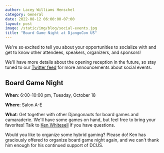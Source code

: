 ```yaml
---
author: Lacey Williams Henschel
category: General
date: 2022-08-12 06:00:00-07:00
layout: post
image: /static/img/blog/social-events.jpg
title: "Board Game Night at DjangoCon US"
---
```


We're so excited to tell you about your opportunities to socialize with and get to know other attendees, speakers, organizers, and sponsors!

We'll have more details about the opening reception in the future, so stay tuned to our [Twitter feed](https://twitter.com/djangocon) for more announcements about social events.

## Board Game Night

**When**: 6:00-10:00 pm, Tuesday, October 18

**Where**: Salon A-E

**What**: Get together with other Djangonauts for board games and camaraderie. We'll have some games on hand, but feel free to bring your favorites! Talk to [Ken Whitesell](https://twitter.com/KenWhitesell) if you have questions.

Would you like to organize some hybrid gaming? Please do! Ken has graciously offered to organize board game night again, and we can't thank him enough for his continued support of DCUS.
